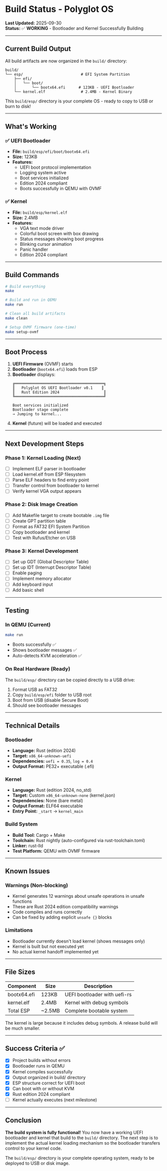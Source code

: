 # Build Status - Polyglot OS

**Last Updated:** 2025-09-30  
**Status:** ✅ **WORKING** - Bootloader and Kernel Successfully Building

---

## Current Build Output

All build artifacts are now organized in the `build/` directory:

```
build/
└── esp/                          # EFI System Partition
    ├── efi/
    │   └── boot/
    │       └── bootx64.efi      # 123KB - UEFI Bootloader
    └── kernel.elf                # 2.4MB - Kernel Binary
```

This `build/esp/` directory is your complete OS - ready to copy to USB or burn to disk!

---

## What's Working

### ✅ UEFI Bootloader
- **File:** `build/esp/efi/boot/bootx64.efi`
- **Size:** 123KB
- **Features:**
  - UEFI boot protocol implementation
  - Logging system active
  - Boot services initialized
  - Edition 2024 compliant
  - Boots successfully in QEMU with OVMF

### ✅ Kernel
- **File:** `build/esp/kernel.elf`
- **Size:** 2.4MB
- **Features:**
  - VGA text mode driver
  - Colorful boot screen with box drawing
  - Status messages showing boot progress
  - Blinking cursor animation
  - Panic handler
  - Edition 2024 compliant

---

## Build Commands

```bash
# Build everything
make

# Build and run in QEMU
make run

# Clean all build artifacts
make clean

# Setup OVMF firmware (one-time)
make setup-ovmf
```

---

## Boot Process

1. **UEFI Firmware** (OVMF) starts
2. **Bootloader** (`bootx64.efi`) loads from ESP
3. **Bootloader** displays:
   ```
   ╔════════════════════════════════════════╗
   ║   Polyglot OS UEFI Bootloader v0.1    ║
   ║   Rust Edition 2024                    ║
   ╚════════════════════════════════════════╝
   
   Boot services initialized
   Bootloader stage complete
   → Jumping to kernel...
   ```
4. **Kernel** (future) will be loaded and executed

---

## Next Development Steps

### Phase 1: Kernel Loading (Next)
- [ ] Implement ELF parser in bootloader
- [ ] Load kernel.elf from ESP filesystem
- [ ] Parse ELF headers to find entry point
- [ ] Transfer control from bootloader to kernel
- [ ] Verify kernel VGA output appears

### Phase 2: Disk Image Creation
- [ ] Add Makefile target to create bootable `.img` file
- [ ] Create GPT partition table
- [ ] Format as FAT32 EFI System Partition
- [ ] Copy bootloader and kernel
- [ ] Test with Rufus/Etcher on USB

### Phase 3: Kernel Development
- [ ] Set up GDT (Global Descriptor Table)
- [ ] Set up IDT (Interrupt Descriptor Table)
- [ ] Enable paging
- [ ] Implement memory allocator
- [ ] Add keyboard input
- [ ] Add basic shell

---

## Testing

### In QEMU (Current)
```bash
make run
```
- Boots successfully ✅
- Shows bootloader messages ✅
- Auto-detects KVM acceleration ✅

### On Real Hardware (Ready)
The `build/esp/` directory can be copied directly to a USB drive:

1. Format USB as FAT32
2. Copy `build/esp/efi` folder to USB root
3. Boot from USB (disable Secure Boot)
4. Should see bootloader messages

---

## Technical Details

### Bootloader
- **Language:** Rust (edition 2024)
- **Target:** `x86_64-unknown-uefi`
- **Dependencies:** `uefi = 0.35`, `log = 0.4`
- **Output Format:** PE32+ executable (.efi)

### Kernel
- **Language:** Rust (edition 2024, no_std)
- **Target:** Custom `x86_64-unknown-none` (kernel.json)
- **Dependencies:** None (bare metal)
- **Output Format:** ELF64 executable
- **Entry Point:** `_start` → `kernel_main`

### Build System
- **Build Tool:** Cargo + Make
- **Toolchain:** Rust nightly (auto-configured via rust-toolchain.toml)
- **Linker:** rust-lld
- **Test Platform:** QEMU with OVMF firmware

---

## Known Issues

### Warnings (Non-blocking)
- Kernel generates 12 warnings about unsafe operations in unsafe functions
- These are Rust 2024 edition compatibility warnings
- Code compiles and runs correctly
- Can be fixed by adding explicit `unsafe {}` blocks

### Limitations
- Bootloader currently doesn't load kernel (shows messages only)
- Kernel is built but not executed yet
- No actual kernel handoff implemented yet

---

## File Sizes

| Component | Size | Description |
|-----------|------|-------------|
| bootx64.efi | 123KB | UEFI bootloader with uefi-rs |
| kernel.elf | 2.4MB | Kernel with debug symbols |
| Total ESP | ~2.5MB | Complete bootable system |

The kernel is large because it includes debug symbols. A release build will be much smaller.

---

## Success Criteria ✅

- [x] Project builds without errors
- [x] Bootloader runs in QEMU
- [x] Kernel compiles successfully
- [x] Output organized in build/ directory
- [x] ESP structure correct for UEFI boot
- [x] Can boot with or without KVM
- [x] Rust edition 2024 compliant
- [ ] Kernel actually executes (next milestone)

---

## Conclusion

**The build system is fully functional!** You now have a working UEFI bootloader and kernel that build to the `build/` directory. The next step is to implement the actual kernel loading mechanism so the bootloader transfers control to your kernel code.

The `build/esp/` directory is your complete operating system, ready to be deployed to USB or disk image.
